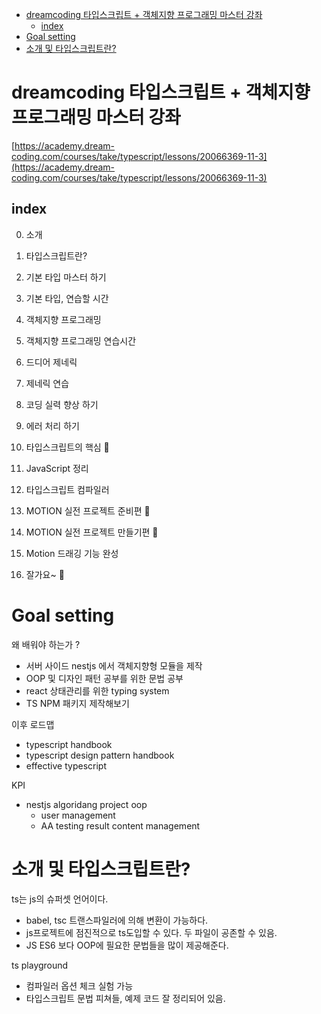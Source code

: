 - [dreamcoding 타입스크립트 + 객체지향 프로그래밍 마스터 강좌](#dreamcoding-타입스크립트--객체지향-프로그래밍-마스터-강좌)
  - [index](#index)
- [Goal setting](#goal-setting)
- [소개 및 타입스크립트란?](#소개-및-타입스크립트란)


# dreamcoding 타입스크립트 + 객체지향 프로그래밍 마스터 강좌

[https://academy.dream-coding.com/courses/take/typescript/lessons/20066369-11-3](https://academy.dream-coding.com/courses/take/typescript/lessons/20066369-11-3)


## index

0. 소개

1. 타입스크립트란?

2. 기본 타입 마스터 하기

3. 기본 타입, 연습할 시간

4. 객체지향 프로그래밍

5. 객체지향 프로그래밍 연습시간

6. 드디어 제네릭

7. 제네릭 연습

8. 코딩 실력 향상 하기

9. 에러 처리 하기

10. 타입스크립트의 핵심 🚀

11. JavaScript 정리

12. 타입스크립트 컴파일러

13. MOTION 실전 프로젝트 준비편 🎯

14. MOTION 실전 프로젝트 만들기편 🚀

15. Motion 드래깅 기능 완성

16. 잘가요~ 🙌



# Goal setting

왜 배워야 하는가 ?  

- 서버 사이드 nestjs 에서 객체지향형 모듈을 제작 
- OOP 및 디자인 패턴 공부를 위한 문법 공부
- react 상태관리를 위한 typing system
- TS NPM 패키지 제작해보기

이후 로드맵 
- typescript handbook
- typescript design pattern handbook
- effective typescript 


KPI
- nestjs algoridang project oop
  - user management
  - AA testing result content management



# 소개 및 타입스크립트란?

ts는 js의 슈퍼셋 언어이다.  

- babel, tsc 트랜스파일러에 의해 변환이 가능하다.
- js프로젝트에 점진적으로 ts도입할 수 있다. 두 파일이 공존할 수 있음.
- JS ES6 보다 OOP에 필요한 문법들을 많이 제공해준다. 

ts playground
- 컴파일러 옵션 체크 실험 가능
- 타입스크립트 문법 피쳐들, 예제 코드 잘 정리되어 있음.   
